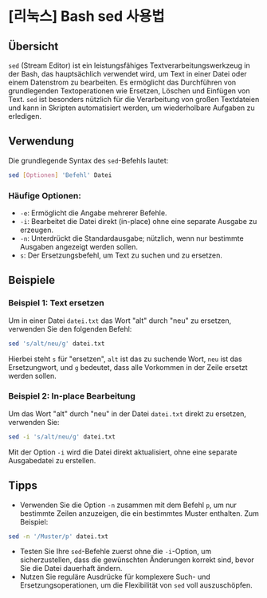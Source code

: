 # [리눅스] Bash sed 사용법

## Übersicht
`sed` (Stream Editor) ist ein leistungsfähiges Textverarbeitungswerkzeug in der Bash, das hauptsächlich verwendet wird, um Text in einer Datei oder einem Datenstrom zu bearbeiten. Es ermöglicht das Durchführen von grundlegenden Textoperationen wie Ersetzen, Löschen und Einfügen von Text. `sed` ist besonders nützlich für die Verarbeitung von großen Textdateien und kann in Skripten automatisiert werden, um wiederholbare Aufgaben zu erledigen.

## Verwendung
Die grundlegende Syntax des `sed`-Befehls lautet:

```bash
sed [Optionen] 'Befehl' Datei
```

### Häufige Optionen:
- `-e`: Ermöglicht die Angabe mehrerer Befehle.
- `-i`: Bearbeitet die Datei direkt (in-place) ohne eine separate Ausgabe zu erzeugen.
- `-n`: Unterdrückt die Standardausgabe; nützlich, wenn nur bestimmte Ausgaben angezeigt werden sollen.
- `s`: Der Ersetzungsbefehl, um Text zu suchen und zu ersetzen.

## Beispiele

### Beispiel 1: Text ersetzen
Um in einer Datei `datei.txt` das Wort "alt" durch "neu" zu ersetzen, verwenden Sie den folgenden Befehl:

```bash
sed 's/alt/neu/g' datei.txt
```
Hierbei steht `s` für "ersetzen", `alt` ist das zu suchende Wort, `neu` ist das Ersetzungwort, und `g` bedeutet, dass alle Vorkommen in der Zeile ersetzt werden sollen.

### Beispiel 2: In-place Bearbeitung
Um das Wort "alt" durch "neu" in der Datei `datei.txt` direkt zu ersetzen, verwenden Sie:

```bash
sed -i 's/alt/neu/g' datei.txt
```
Mit der Option `-i` wird die Datei direkt aktualisiert, ohne eine separate Ausgabedatei zu erstellen.

## Tipps
- Verwenden Sie die Option `-n` zusammen mit dem Befehl `p`, um nur bestimmte Zeilen anzuzeigen, die ein bestimmtes Muster enthalten. Zum Beispiel:

```bash
sed -n '/Muster/p' datei.txt
```

- Testen Sie Ihre `sed`-Befehle zuerst ohne die `-i`-Option, um sicherzustellen, dass die gewünschten Änderungen korrekt sind, bevor Sie die Datei dauerhaft ändern.
- Nutzen Sie reguläre Ausdrücke für komplexere Such- und Ersetzungsoperationen, um die Flexibilität von `sed` voll auszuschöpfen.
